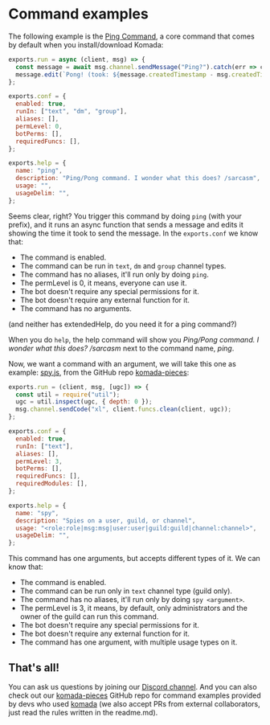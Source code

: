 # Command examples

The following example is the [Ping Command](https://github.com/dirigeants/komada/blob/master/commands/System/ping.js),
a core command that comes by default when you install/download Komada:

```js
exports.run = async (client, msg) => {
  const message = await msg.channel.sendMessage("Ping?").catch(err => client.funcs.log(err, "error"));
  message.edit(`Pong! (took: ${message.createdTimestamp - msg.createdTimestamp}ms)`);
};

exports.conf = {
  enabled: true,
  runIn: ["text", "dm", "group"],
  aliases: [],
  permLevel: 0,
  botPerms: [],
  requiredFuncs: [],
};

exports.help = {
  name: "ping",
  description: "Ping/Pong command. I wonder what this does? /sarcasm",
  usage: "",
  usageDelim: "",
};
```

Seems clear, right? You trigger this command by doing `ping` (with your prefix),
and it runs an async function that sends a message and edits it showing the time
it took to send the message. In the `exports.conf` we know that:

- The command is enabled.
- The command can be run in `text`, `dm` and `group` channel types.
- The command has no aliases, it'll run only by doing `ping`.
- The permLevel is 0, it means, everyone can use it.
- The bot doesn't require any special permissions for it.
- The bot doesn't require any external function for it.
- The command has no arguments.

(and neither has extendedHelp, do you need it for a ping command?)

When you do `help`, the help command will show you *Ping/Pong command. I wonder what this does? /sarcasm*
next to the command name, *ping*.

Now, we want a command with an argument, we will take this one as example:
[spy.js](https://github.com/dirigeants/komada-pieces/blob/master/commands/Misc/spy.js),
from the GitHub repo [komada-pieces](https://github.com/dirigeants/komada-pieces):

```js
exports.run = (client, msg, [ugc]) => {
  const util = require("util");
  ugc = util.inspect(ugc, { depth: 0 });
  msg.channel.sendCode("xl", client.funcs.clean(client, ugc));
};

exports.conf = {
  enabled: true,
  runIn: ["text"],
  aliases: [],
  permLevel: 3,
  botPerms: [],
  requiredFuncs: [],
  requiredModules: [],
};

exports.help = {
  name: "spy",
  description: "Spies on a user, guild, or channel",
  usage: "<role:role|msg:msg|user:user|guild:guild|channel:channel>",
  usageDelim: "",
};
```

This command has one arguments, but accepts different types of it. We can know that:

- The command is enabled.
- The command can be run only in `text` channel type (guild only).
- The command has no aliases, it'll run only by doing `spy <argument>`.
- The permLevel is 3, it means, by default, only administrators and the owner of
the guild can run this command.
- The bot doesn't require any special permissions for it.
- The bot doesn't require any external function for it.
- The command has one argument, with multiple usage types on it.

## That's all!

You can ask us questions by joining our [Discord channel](https://discord.gg/dgs8263).
And you can also check out our [komada-pieces](https://github.com/dirigeants/komada-pieces)
GitHub repo for command examples provided by devs who used [komada](https://github.com/dirigeants/komada)
(we also accept PRs from external collaborators, just read the rules written in the readme.md).
